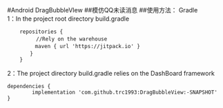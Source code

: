 #Android DragBubbleVIew 
##模仿QQ未读消息
##使用方法：
Gradle</br>
1：In the project root directory build.gradle</br>

    	repositories {
          　　//Rely on the warehouse
        　　　maven { url 'https://jitpack.io' }
        　　}
        }


2：The project directory build.gradle relies on the DashBoard framework
	
	dependencies {
	        implementation 'com.github.trc1993:DragBubbleView:-SNAPSHOT'
	}
